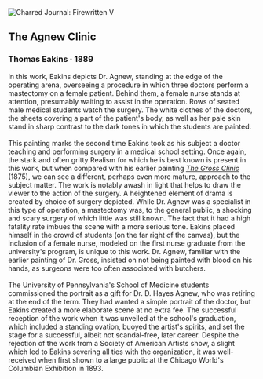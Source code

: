<div class="artwork-of-the-day">
  <div class="container">
    <div class="img-wrapper">
      <img
        src="https://uploads8.wikiart.org/00142/images/57726d9aedc2cb3880b4b6e8/the-agnew-clinic-thomas-eakins.jpg!Large.jpg"
        alt="Charred Journal: Firewritten V" />
    </div>
    <div class="artwork-detail">
      <div class="artwork-origin"> 
        <h2 class="artwork-name">The Agnew Clinic</h2>
        <h3 class="artist">
          Thomas Eakins
                    ·  1889
        </h3>
      </div>
      <p class="description">
        <span class="artwork-description-text ng-binding" ng-bind-html="viewModel.ArtworkOfTheDay.Description | unsafe">In this work, Eakins depicts Dr. Agnew, standing at the edge of the operating arena, overseeing a procedure in which three doctors perform a mastectomy on a female patient. Behind them, a female nurse stands at attention, presumably waiting to assist in the operation. Rows of seated male medical students watch the surgery. The white clothes of the doctors, the sheets covering a part of the patient's body, as well as her pale skin stand in sharp contrast to the dark tones in which the students are painted.<br><br>This painting marks the second time Eakins took as his subject a doctor teaching and performing surgery in a medical school setting. Once again, the stark and often gritty Realism for which he is best known is present in this work, but when compared with his earlier painting <a target="_blank" href="https://www.wikiart.org/en/thomas-eakins/the-gross-clinic-1875"><i>The Gross Clinic</i></a> (1875), we can see a different, perhaps even more mature, approach to the subject matter. The work is notably awash in light that helps to draw the viewer to the action of the surgery. A heightened element of drama is created by choice of surgery depicted. While Dr. Agnew was a specialist in this type of operation, a mastectomy was, to the general public, a shocking and scary surgery of which little was still known. The fact that it had a high fatality rate imbues the scene with a more serious tone. Eakins placed himself in the crowd of students (on the far right of the canvas), but the inclusion of a female nurse, modeled on the first nurse graduate from the university's program, is unique to this work. Dr. Agnew, familiar with the earlier painting of Dr. Gross, insisted on not being painted with blood on his hands, as surgeons were too often associated with butchers.<br><br>The University of Pennsylvania's School of Medicine students commissioned the portrait as a gift for Dr. D. Hayes Agnew, who was retiring at the end of the term. They had wanted a simple portrait of the doctor, but Eakins created a more elaborate scene at no extra fee. The successful reception of the work when it was unveiled at the school's graduation, which included a standing ovation, buoyed the artist's spirits, and set the stage for a successful, albeit not scandal-free, later career. Despite the rejection of the work from a Society of American Artists show, a slight which led to Eakins severing all ties with the organization, it was well-received when first shown to a large public at the Chicago World's Columbian Exhibition in 1893.</span>
                        <div class="text-shadow-container" ng-show="showShadow" style=""></div>
      </p>
    </div>
  </div>

</div>
